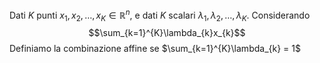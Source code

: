 Dati $K$ punti $x_{1}, x_{2},\ldots,x_{K}\in \mathbb{R}^{n}$, e dati $K$ scalari $\lambda_{1},\lambda_{2},\ldots,\lambda_{K}$.
Considerando $$\sum_{k=1}^{K}\lambda_{k}x_{k}$$
Definiamo la combinazione affine se $\sum_{k=1}^{K}\lambda_{k} = 1$
